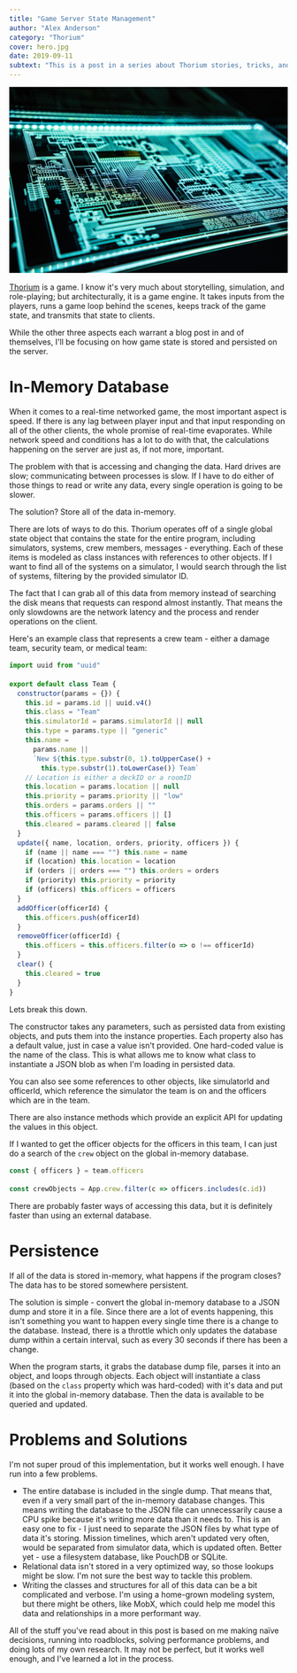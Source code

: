 ```yaml
---
title: "Game Server State Management"
author: "Alex Anderson"
category: "Thorium"
cover: hero.jpg
date: 2019-09-11
subtext: "This is a post in a series about Thorium stories, tricks, and techniques. Learn more at https://thoriumsim.com"
---
```


![Hero](hero.jpg)

[Thorium](https://thoriumsim.com) is a game. I know it's very much about storytelling, simulation, and role-playing; but architecturally, it is a game engine. It takes inputs from the players, runs a game loop behind the scenes, keeps track of the game state, and transmits that state to clients.

While the other three aspects each warrant a blog post in and of themselves, I'll be focusing on how game state is stored and persisted on the server.

# In-Memory Database

When it comes to a real-time networked game, the most important aspect is speed. If there is any lag between player input and that input responding on all of the other clients, the whole promise of real-time evaporates. While network speed and conditions has a lot to do with that, the calculations happening on the server are just as, if not more, important.

The problem with that is accessing and changing the data. Hard drives are slow; communicating between processes is slow. If I have to do either of those things to read or write any data, every single operation is going to be slower.

The solution? Store all of the data in-memory.

There are lots of ways to do this. Thorium operates off of a single global state object that contains the state for the entire program, including simulators, systems, crew members, messages - everything. Each of these items is modeled as class instances with references to other objects. If I want to find all of the systems on a simulator, I would search through the list of systems, filtering by the provided simulator ID.

The fact that I can grab all of this data from memory instead of searching the disk means that requests can respond almost instantly. That means the only slowdowns are the network latency and the process and render operations on the client.

Here's an example class that represents a crew team - either a damage team, security team, or medical team:

```javascript
import uuid from "uuid"

export default class Team {
  constructor(params = {}) {
    this.id = params.id || uuid.v4()
    this.class = "Team"
    this.simulatorId = params.simulatorId || null
    this.type = params.type || "generic"
    this.name =
      params.name ||
      `New ${this.type.substr(0, 1).toUpperCase() +
        this.type.substr(1).toLowerCase()} Team`
    // Location is either a deckID or a roomID
    this.location = params.location || null
    this.priority = params.priority || "low"
    this.orders = params.orders || ""
    this.officers = params.officers || []
    this.cleared = params.cleared || false
  }
  update({ name, location, orders, priority, officers }) {
    if (name || name === "") this.name = name
    if (location) this.location = location
    if (orders || orders === "") this.orders = orders
    if (priority) this.priority = priority
    if (officers) this.officers = officers
  }
  addOfficer(officerId) {
    this.officers.push(officerId)
  }
  removeOfficer(officerId) {
    this.officers = this.officers.filter(o => o !== officerId)
  }
  clear() {
    this.cleared = true
  }
}
```

Lets break this down.

The constructor takes any parameters, such as persisted data from existing objects, and puts them into the instance properties. Each property also has a default value, just in case a value isn't provided. One hard-coded value is the name of the class. This is what allows me to know what class to instantiate a JSON blob as when I'm loading in persisted data.

You can also see some references to other objects, like simulatorId and officerId, which reference the simulator the team is on and the officers which are in the team.

There are also instance methods which provide an explicit API for updating the values in this object.

If I wanted to get the officer objects for the officers in this team, I can just do a search of the `crew` object on the global in-memory database.

```javascript
const { officers } = team.officers

const crewObjects = App.crew.filter(c => officers.includes(c.id))
```

There are probably faster ways of accessing this data, but it is definitely faster than using an external database.

# Persistence

If all of the data is stored in-memory, what happens if the program closes? The data has to be stored somewhere persistent.

The solution is simple - convert the global in-memory database to a JSON dump and store it in a file. Since there are a lot of events happening, this isn't something you want to happen every single time there is a change to the database. Instead, there is a throttle which only updates the database dump within a certain interval, such as every 30 seconds if there has been a change.

When the program starts, it grabs the database dump file, parses it into an object, and loops through objects. Each object will instantiate a class (based on the `class` property which was hard-coded) with it's data and put it into the global in-memory database. Then the data is available to be queried and updated.

# Problems and Solutions

I'm not super proud of this implementation, but it works well enough. I have run into a few problems.

- The entire database is included in the single dump. That means that, even if a very small part of the in-memory database changes. This means writing the database to the JSON file can unnecessarily cause a CPU spike because it's writing more data than it needs to. This is an easy one to fix - I just need to separate the JSON files by what type of data it's storing. Mission timelines, which aren't updated very often, would be separated from simulator data, which is updated often. Better yet - use a filesystem database, like PouchDB or SQLite.
- Relational data isn't stored in a very optimized way, so those lookups might be slow. I'm not sure the best way to tackle this problem.
- Writing the classes and structures for all of this data can be a bit complicated and verbose. I'm using a home-grown modeling system, but there might be others, like MobX, which could help me model this data and relationships in a more performant way.

All of the stuff you've read about in this post is based on me making naïve decisions, running into roadblocks, solving performance problems, and doing lots of my own research. It may not be perfect, but it works well enough, and I've learned a lot in the process.
